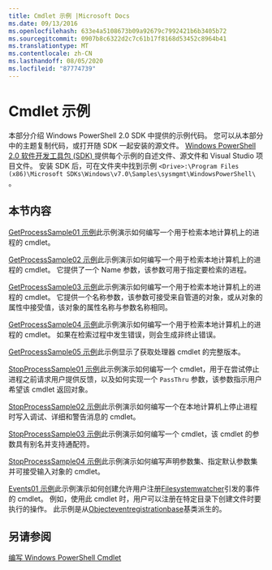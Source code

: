 ```yaml
---
title: Cmdlet 示例 |Microsoft Docs
ms.date: 09/13/2016
ms.openlocfilehash: 633e4a5108673b09a92679c7992421b6b3405b72
ms.sourcegitcommit: 0907b8c6322d2c7c61b17f8168d53452c8964b41
ms.translationtype: MT
ms.contentlocale: zh-CN
ms.lasthandoff: 08/05/2020
ms.locfileid: "87774739"
---
```

# <a name="cmdlet-samples"></a>Cmdlet 示例

本部分介绍 Windows PowerShell 2.0 SDK 中提供的示例代码。 您可以从本部分中的主题复制代码，或打开随 SDK 一起安装的源文件。 [Windows PowerShell 2.0 软件开发工具包 (SDK) ](https://www.microsoft.com/en-us/download/details.aspx?id=2560)提供每个示例的自述文件、源文件和 Visual Studio 项目文件。 安装 SDK 后，可在文件夹中找到示例 `<Drive>:\Program Files (x86)\Microsoft SDKs\Windows\v7.0\Samples\sysmgmt\WindowsPowerShell\` 。

## <a name="in-this-section"></a>本节内容

[GetProcessSample01 示例](./getprocesssample01-sample.md)此示例演示如何编写一个用于检索本地计算机上的进程的 cmdlet。

[GetProcessSample02 示例](./getprocesssample02-sample.md)此示例演示如何编写一个用于检索本地计算机上的进程的 cmdlet。 它提供了一个 Name 参数，该参数可用于指定要检索的进程。

[GetProcessSample03 示例](./getprocesssample03-sample.md)此示例演示如何编写一个用于检索本地计算机上的进程的 cmdlet。 它提供一个名称参数，该参数可接受来自管道的对象，或从对象的属性中接受值，该对象的属性名称与参数名称相同。

[GetProcessSample04 示例](./getprocesssample04-sample.md)此示例演示如何编写一个用于检索本地计算机上的进程的 cmdlet。 如果在检索过程中发生错误，则会生成非终止错误。

[GetProcessSample05 示例](./getprocesssample05-sample.md)此示例显示了获取处理器 cmdlet 的完整版本。

[StopProcessSample01 示例](./stopprocesssample01-sample.md)此示例演示如何编写一个 cmdlet，用于在尝试停止进程之前请求用户提供反馈，以及如何实现一个 `PassThru` 参数，该参数指示用户希望该 cmdlet 返回对象。

[StopProcessSample02 示例](./stopprocesssample02-sample.md)此示例演示如何编写一个在本地计算机上停止进程时写入调试、详细和警告消息的 cmdlet。

[StopProcessSample03 示例](./stopprocesssample03-sample.md)此示例演示如何编写一个 cmdlet，该 cmdlet 的参数具有别名并支持通配符。

[StopProcessSample04 示例](./stopprocesssample04-sample.md)此示例演示如何编写声明参数集、指定默认参数集并可接受输入对象的 cmdlet。

[Events01 示例](./events01-sample.md)此示例演示如何创建允许用户注册[Filesystemwatcher](/dotnet/api/System.IO.FileSystemWatcher)引发的事件的 cmdlet。 例如，使用此 cmdlet 时，用户可以注册在特定目录下创建文件时要执行的操作。 此示例是从[Objecteventregistrationbase](/dotnet/api/Microsoft.PowerShell.Commands.ObjectEventRegistrationBase)基类派生的。

## <a name="see-also"></a>另请参阅

[编写 Windows PowerShell Cmdlet](./writing-a-windows-powershell-cmdlet.md)
